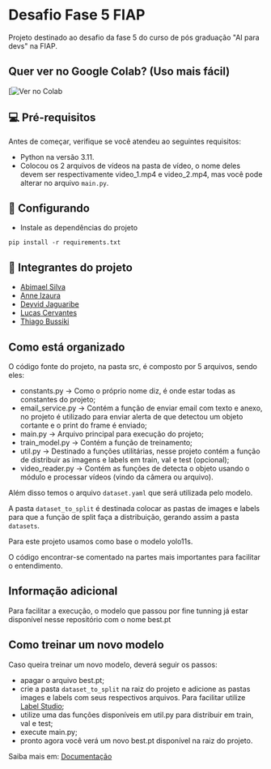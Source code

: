 # Desafio Fase 5 FIAP

Projeto destinado ao desafio da fase 5 do curso de pós graduação "AI para devs" na FIAP.

## Quer ver no Google Colab? (Uso mais fácil)

[![Ver no Colab](https://colab.research.google.com/drive/153mcmwWoSCypodpIetesmG2X0Iyg0Qv0?usp=sharing)

## 💻 Pré-requisitos

Antes de começar, verifique se você atendeu ao seguintes requisitos:

- Python na versão 3.11.
- Colocou os 2 arquivos de vídeos na pasta de vídeo, o nome deles devem ser respectivamente video_1.mp4 e video_2.mp4, mas você pode alterar no arquivo `main.py`.

## 🚀 Configurando

- Instale as dependências do projeto
```
pip install -r requirements.txt
```

## 🤝 Integrantes do projeto

- [Abimael Silva](https://github.com/abimael-boby)
- [Anne Izaura](https://github.com/anneizaura)
- [Deyvid Jaguaribe](https://github.com/DeyvidJLira)
- [Lucas Cervantes](https://github.com/Cervas23)
- [Thiago Bussiki](https://github.com/ThiagoBussiki)

## Como está organizado

O código fonte do projeto, na pasta src, é composto por 5 arquivos, sendo eles:

- constants.py -> Como o próprio nome diz, é onde estar todas as constantes do projeto;
- email_service.py -> Contém a função de enviar email com texto e anexo, no projeto é utilizado para enviar alerta de que detectou um objeto cortante e o print do frame é enviado;
- main.py -> Arquivo principal para execução do projeto;
- train_model.py -> Contém a função de treinamento;
- util.py -> Destinado a funções utilitárias, nesse projeto contém a função de distribuir as imagens e labels em train, val e test (opcional);
- video_reader.py -> Contém as funções de detecta o objeto usando o módulo e processar vídeos (vindo da câmera ou arquivo).

Além disso temos o arquivo `dataset.yaml` que será utilizada pelo modelo. 

A pasta `dataset_to_split` é destinada colocar as pastas de images e labels para que a função de split faça a distribuição, gerando assim a pasta `datasets`.

Para este projeto usamos como base o modelo yolo11s.

O código encontrar-se comentado na partes mais importantes para facilitar o entendimento.

## Informação adicional

Para facilitar a execução, o modelo que passou por fine tunning já estar disponível nesse repositório com o nome best.pt 

## Como treinar um novo modelo

Caso queira treinar um novo modelo, deverá seguir os passos:

- apagar o arquivo best.pt;
- crie a pasta `dataset_to_split` na raiz do projeto e adicione as pastas images e labels com seus respectivos arquivos. Para facilitar utilize [Label Studio](https://labelstud.io/);
- utilize uma das funções disponíveis em util.py para distribuir em train, val e test;
- execute main.py;
- pronto agora você verá um novo best.pt disponível na raiz do projeto.

Saiba mais em: [Documentação](https://github.com/DeyvidJLira/fiap-desafio-fase-5/wiki/Documenta%C3%A7%C3%A3o)

